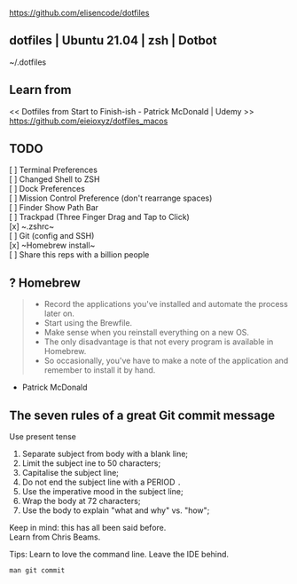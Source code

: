 <https://github.com/elisencode/dotfiles>

## dotfiles | Ubuntu 21.04 | zsh | Dotbot 
~/.dotfiles

## Learn from
<< Dotfiles from Start to Finish-ish - Patrick McDonald | Udemy >>
<https://github.com/eieioxyz/dotfiles_macos>

## TODO
[ ] Terminal Preferences<br>
[ ] Changed Shell to ZSH<br>
[ ] Dock Preferences<br>
[ ] Mission Control Preference (don't rearrange spaces)<br>
[ ] Finder Show Path Bar<br>
[ ] Trackpad (Three Finger Drag and Tap to Click)<br>
[x] ~.zshrc~<br>
[ ] Git (config and SSH)<br>
[x] ~Homebrew install~<br>
[ ] Share this reps with a billion people

## ? Homebrew

> - Record the applications you've installed and automate the process later on.
> - Start using the Brewfile. 
> - Make sense when you reinstall everything on a new OS.
> - The only disadvantage is that not every program is available in Homebrew.
> - So occasionally, you've have to make a note of the application and remember to install it by hand.
- Patrick McDonald

## The seven rules of a great Git commit message
Use present tense
1. Separate subject from body with a blank line;
2. Limit the subject ine to 50 characters;
3. Capitalise the subject line;
4. Do not end the subject line with a PERIOD `.`
5. Use the imperative mood in the subject line;
6. Wrap the body at 72 characters;
7. Use the body to explain "what and why" vs. "how";

Keep in mind: this has all been said before.<br>
Learn from Chris Beams.<br>

Tips: Learn to love the command line. Leave the IDE behind.

`man git commit`
